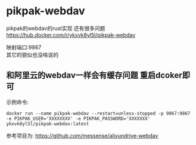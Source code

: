 # pikpak-webdav
pikpak的webdav的rust实现  还有很多问题    
https://hub.docker.com/r/ykxvk8yl5l/pikpak-webdav

映射端口:9867      
其它的貌似也没啥说的    
## 和阿里云的webdav一样会有缓存问题   重启dcoker即可  


示例命令:
```
docker run --name pikpak-webdav --restart=unless-stopped -p 9867:9867 -e PIKPAK_USER='XXXXXXXX' -e PIKPAK_PASSWORD='XXXXXXX' ykxvk8yl5l/pikpak-webdav:latest
```



参考项目为:
https://github.com/messense/aliyundrive-webdav
